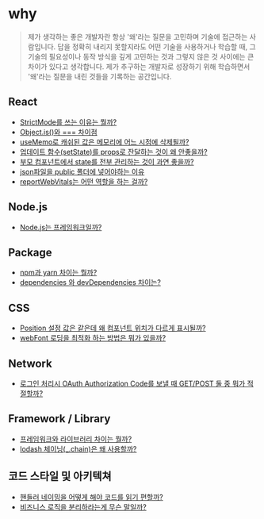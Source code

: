 #  why 

> 제가 생각하는 좋은 개발자란 항상 '왜'라는 질문을 고민하며 기술에 접근하는 사람입니다.
답을 정확히 내리지 못할지라도 어떤 기술을 사용하거나 학습할 때, 그 기술의 필요성이나 동작 방식을 깊게 고민하는 것과 그렇지 않은 것 사이에는 큰 차이가 있다고 생각합니다.
제가 추구하는 개발자로 성장하기 위해 학습하면서 '왜'라는 질문을 내린 것들을 기록하는 공간입니다.

## React
- [StrictMode를 쓰는 이유는 뭘까?](https://github.com/saseungg/why/issues/1)
- [Object.is()와 === 차이점](https://github.com/saseungg/why/issues/2)
- [useMemo로 캐쉬된 값은 메모리에 어느 시점에 삭제될까?](https://github.com/saseungg/why/issues/3)
- [업데이트 함수(setState)를 props로 잔달하는 것이 왜 안좋을까?](https://github.com/saseungg/why/issues/9)
- [부모 컴포넌트에서 state를 전부 관리하는 것이 과연 좋을까?](https://github.com/saseungg/why/issues/10)
- [json파일을 public 폴더에 넣어야하는 이유](https://github.com/saseungg/why/issues/11)
- [reportWebVitals는 어떤 역할을 하는 걸까?](https://github.com/saseungg/why/issues/14)

## Node.js
- [Node.js는 프레임워크일까?](https://github.com/saseungg/why/issues/5)

## Package
- [npm과 yarn 차이는 뭘까?](https://github.com/saseungg/why/issues/4)
- [dependencies 와 devDependencies 차이는?](https://github.com/saseungg/why/issues/15)

## CSS
- [Position 설정 값은 같은데 왜 컴포넌트 위치가 다르게 표시될까?](https://github.com/saseungg/why/issues/8)
- [webFont 로딩을 최적화 하는 방법은 뭐가 있을까?](https://github.com/saseungg/why/issues/13)

## Network
- [로그인 처리시 OAuth Authorization Code를 보낼 때 GET/POST 둘 중 뭐가 적절할까?](https://github.com/saseungg/why/issues/16)

## Framework / Library
- [프레임워크와 라이브러리 차이는 뭘까?](https://github.com/saseungg/why/issues/6)
- [lodash 체이닝(_.chain)은 왜 사용할까?](https://github.com/saseungg/why/issues/12)

## 코드 스타일 및 아키텍쳐
- [핸들러 네이밍을 어떻게 해야 코드를 읽기 편할까?](https://github.com/saseungg/why/issues/17)
- [비즈니스 로직을 분리하라는게 무슨 말일까?](https://github.com/saseungg/why/issues/18)



